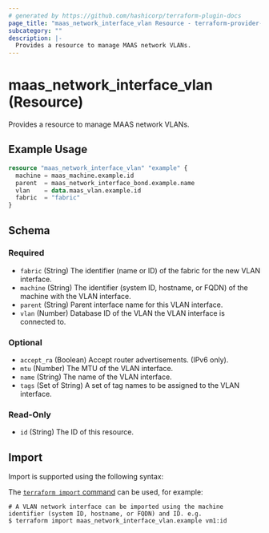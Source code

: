 ```yaml
---
# generated by https://github.com/hashicorp/terraform-plugin-docs
page_title: "maas_network_interface_vlan Resource - terraform-provider-maas"
subcategory: ""
description: |-
  Provides a resource to manage MAAS network VLANs.
---
```


# maas_network_interface_vlan (Resource)

Provides a resource to manage MAAS network VLANs.

## Example Usage

```terraform
resource "maas_network_interface_vlan" "example" {
  machine = maas_machine.example.id
  parent  = maas_network_interface_bond.example.name
  vlan    = data.maas_vlan.example.id
  fabric  = "fabric"
}
```

<!-- schema generated by tfplugindocs -->
## Schema

### Required

- `fabric` (String) The identifier (name or ID) of the fabric for the new VLAN interface.
- `machine` (String) The identifier (system ID, hostname, or FQDN) of the machine with the VLAN interface.
- `parent` (String) Parent interface name for this VLAN interface.
- `vlan` (Number) Database ID of the VLAN the VLAN interface is connected to.

### Optional

- `accept_ra` (Boolean) Accept router advertisements. (IPv6 only).
- `mtu` (Number) The MTU of the VLAN interface.
- `name` (String) The name of the VLAN interface.
- `tags` (Set of String) A set of tag names to be assigned to the VLAN interface.

### Read-Only

- `id` (String) The ID of this resource.

## Import

Import is supported using the following syntax:

The [`terraform import` command](https://developer.hashicorp.com/terraform/cli/commands/import) can be used, for example:

```shell
# A VLAN network interface can be imported using the machine identifier (system ID, hostname, or FQDN) and ID. e.g.
$ terraform import maas_network_interface_vlan.example vm1:id
```
